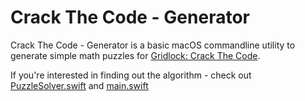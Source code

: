 # Crack The Code - Generator
Crack The Code - Generator is a basic macOS commandline utility to generate simple math puzzles for [Gridlock: Crack The Code](https://bart-kneepkens.github.io/gridlock-crack-the-code/).

If you're interested in finding out the algorithm - check out [PuzzleSolver.swift](CrackTheCode-Generator/CrackTheCode-Generator/PuzzleSolver.swift) and [main.swift](CrackTheCode-Generator/CrackTheCode-Generator/Main.swift)
